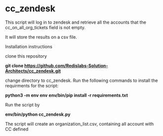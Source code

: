 # cc_zendesk

This script will log in to zendesk and retrieve all the accounts that the cc_on_all_org_tickets field is not empty.

It will store the results on a csv file.

 

Installation instructions



clone this repository 

**git clone https://github.com/Redislabs-Solution-Architects/cc_zendesk.git**

change directory to cc_zendesk.
Run the following commands to install the requirments for the script:



**python3 -m env env**
**env/bin/pip install -r requirements.txt**

Run the script by

**env/bin/python cc_zendesk.py**

The script will create an organization_list.csv, containing all account with CC defined
